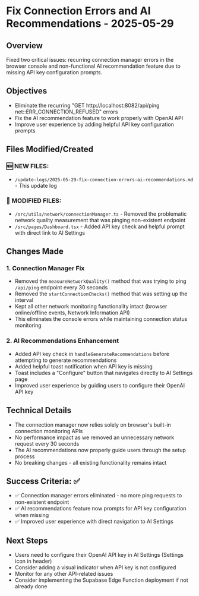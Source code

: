 # Fix Connection Errors and AI Recommendations - 2025-05-29

## Overview
Fixed two critical issues: recurring connection manager errors in the browser console and non-functional AI recommendation feature due to missing API key configuration prompts.

## Objectives
- Eliminate the recurring "GET http://localhost:8082/api/ping net::ERR_CONNECTION_REFUSED" errors
- Fix the AI recommendation feature to work properly with OpenAI API
- Improve user experience by adding helpful API key configuration prompts

## Files Modified/Created

### 🆕 NEW FILES:
- `/update-logs/2025-05-29-fix-connection-errors-ai-recommendations.md` - This update log

### 🔄 MODIFIED FILES:
- `/src/utils/network/connectionManager.ts` - Removed the problematic network quality measurement that was pinging non-existent endpoint
- `/src/pages/Dashboard.tsx` - Added API key check and helpful prompt with direct link to AI Settings

## Changes Made

### 1. Connection Manager Fix
- Removed the `measureNetworkQuality()` method that was trying to ping `/api/ping` endpoint every 30 seconds
- Removed the `startConnectionChecks()` method that was setting up the interval
- Kept all other network monitoring functionality intact (browser online/offline events, Network Information API)
- This eliminates the console errors while maintaining connection status monitoring

### 2. AI Recommendations Enhancement
- Added API key check in `handleGenerateRecommendations` before attempting to generate recommendations
- Added helpful toast notification when API key is missing
- Toast includes a "Configure" button that navigates directly to AI Settings page
- Improved user experience by guiding users to configure their OpenAI API key

## Technical Details
- The connection manager now relies solely on browser's built-in connection monitoring APIs
- No performance impact as we removed an unnecessary network request every 30 seconds
- The AI recommendations now properly guide users through the setup process
- No breaking changes - all existing functionality remains intact

## Success Criteria: ✅
- ✅ Connection manager errors eliminated - no more ping requests to non-existent endpoint
- ✅ AI recommendations feature now prompts for API key configuration when missing
- ✅ Improved user experience with direct navigation to AI Settings

## Next Steps
- Users need to configure their OpenAI API key in AI Settings (Settings icon in header)
- Consider adding a visual indicator when API key is not configured
- Monitor for any other API-related issues
- Consider implementing the Supabase Edge Function deployment if not already done
